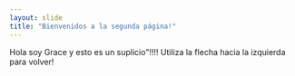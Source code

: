 ```yaml
---
layout: slide
title: "Bienvenidos a la segunda página!"
---
```

Hola soy Grace y esto es un suplicio"!!!!
Utiliza la flecha hacia la izquierda para volver!
